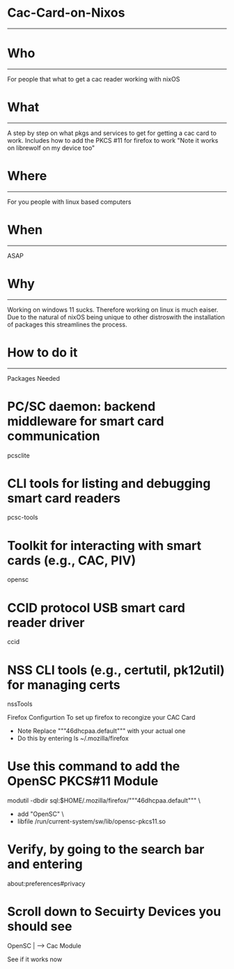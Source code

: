 # Cac-Card-on-Nixos #
---------------------
# Who               #
---------------------
For people that what to get a cac reader working with nixOS

# What              #
---------------------
A step by step on what pkgs and services to get for getting a cac card to work. 
Includes how to add the PKCS #11 for firefox to work
"Note it works on librewolf on my device too"

# Where             #
---------------------
For you people with linux based computers

# When              #
---------------------
ASAP

# Why               #
---------------------
Working on windows 11 sucks. 
Therefore working on linux is much eaiser. 
Due to the natural of nixOS being unique to other distroswith the installation of packages this streamlines the process. 

# How to do it      #
---------------------
Packages Needed 
# PC/SC daemon: backend middleware for smart card communication
pcsclite

# CLI tools for listing and debugging smart card readers
pcsc-tools

# Toolkit for interacting with smart cards (e.g., CAC, PIV)
opensc

# CCID protocol USB smart card reader driver
ccid

# NSS CLI tools (e.g., certutil, pk12util) for managing certs
nssTools

Firefox Configurtion 
To set up firefox to recongize your CAC Card
- Note Replace """46dhcpaa.default""" with your actual one
- Do this by entering
ls ~/.mozilla/firefox

# Use this command to add the OpenSC PKCS#11 Module
modutil -dbdir sql:$HOME/.mozilla/firefox/"""46dhcpaa.default""" \
- add "OpenSC" \
- libfile /run/current-system/sw/lib/opensc-pkcs11.so

# Verify, by going to the search bar and entering
about:preferences#privacy

# Scroll down to Secuirty Devices you should see
 OpenSC
   |
   --> Cac Module

See if it works now
